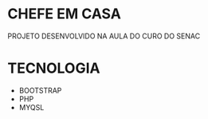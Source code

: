 # CHEFE EM CASA 
PROJETO DESENVOLVIDO NA AULA DO CURO DO SENAC
# TECNOLOGIA 
- BOOTSTRAP
- PHP
- MYQSL
